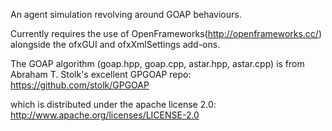 An agent simulation revolving around GOAP behaviours.

Currently requires the use of OpenFrameworks(http://openframeworks.cc/) alongside the ofxGUI and ofxXmlSettings add-ons.

The GOAP algorithm (goap.hpp, goap.cpp, astar.hpp, astar.cpp) is from Abraham T. Stolk's excellent GPGOAP repo:
https://github.com/stolk/GPGOAP

which is distributed under the apache license 2.0:
http://www.apache.org/licenses/LICENSE-2.0
